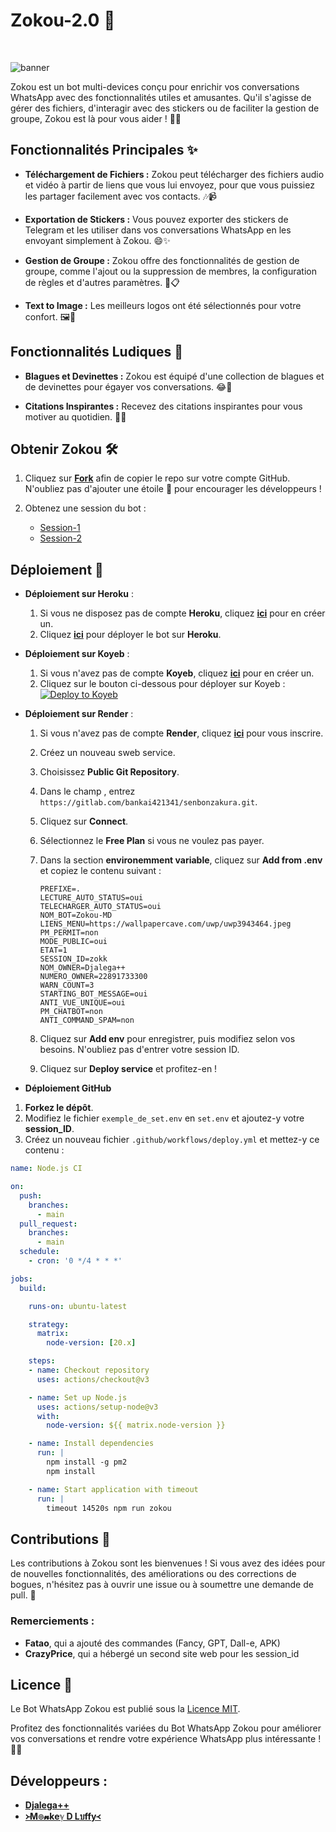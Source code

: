 <p align="center"><h1>Zokou-2.0 🚀</h1><br> </p>

![banner](Zokou.jpg)

Zokou est un bot multi-devices conçu pour enrichir vos conversations WhatsApp avec des fonctionnalités utiles et amusantes. Qu'il s'agisse de gérer des fichiers, d'interagir avec des stickers ou de faciliter la gestion de groupe, Zokou est là pour vous aider ! 🎉💬

## Fonctionnalités Principales ✨

- **Téléchargement de Fichiers :** Zokou peut télécharger des fichiers audio et vidéo à partir de liens que vous lui envoyez, pour que vous puissiez les partager facilement avec vos contacts. 🎶📹

- **Exportation de Stickers :** Vous pouvez exporter des stickers de Telegram et les utiliser dans vos conversations WhatsApp en les envoyant simplement à Zokou. 😄✨

- **Gestion de Groupe :** Zokou offre des fonctionnalités de gestion de groupe, comme l'ajout ou la suppression de membres, la configuration de règles et d'autres paramètres. 👥📋

- **Text to Image :** Les meilleurs logos ont été sélectionnés pour votre confort. 🖼️🎨

## Fonctionnalités Ludiques 🎉

- **Blagues et Devinettes :** Zokou est équipé d'une collection de blagues et de devinettes pour égayer vos conversations. 😂🤔

- **Citations Inspirantes :** Recevez des citations inspirantes pour vous motiver au quotidien. 💪🌟

## Obtenir Zokou 🛠️

1. Cliquez sur **[Fork](https://github.com/Luffy2ndAccount/zokou-2.0-versionVF/fork)** afin de copier le repo sur votre compte GitHub. N'oubliez pas d'ajouter une étoile 🌟 pour encourager les développeurs !

2. Obtenez une session du bot :  
   - [Session-1](https://zkscan.onrender.com)  
   - [Session-2](https://zokouscan-din3.onrender.com)

## Déploiement 🚀

- **Déploiement sur Heroku** :
  1. Si vous ne disposez pas de compte **Heroku**, cliquez [**ici**](https://id.heroku.com/login) pour en créer un.
  2. Cliquez [**ici**](https://dashboard.heroku.com/new?template=https://github.com/Luffy2ndAccount/zokou-2.0-versionVF) pour déployer le bot sur **Heroku**.

- **Déploiement sur Koyeb** :
  1. Si vous n'avez pas de compte **Koyeb**, cliquez [**ici**](https://dashboard.koyeb.com/signup) pour en créer un.
  2. Cliquez sur le bouton ci-dessous pour déployer sur Koyeb :<br>
     [![Deploy to Koyeb](https://www.koyeb.com/static/images/deploy/button.svg)](https://app.koyeb.com/deploy?name=zokouvf&type=docker&image=docker.io%2Fluffy077%2Fzokouvf%3Alatest&env%5BPREFIXE%5D=.&env%5BLECTURE_AUTO_STATUS%5D=oui&env%5BTELECHARGER_AUTO_STATUS%5D=oui&env%5BNOM_BOT%5D=Zokou-MD&env%5BLIENS_MENU%5D=https%3A%2F%2Fwallpapercave.com%2Fuwp%2Fuwp3943464.jpeg&env%5BPM_PERMIT%5D=non&env%5BMODE_PUBLIC%5D=oui&env%5BETAT%5D=1&env%5BSESSION_ID%5D=mettez+votre+session&env%5BNOM_OWNER%5D=Djalega%2B%2B&env%5BNUMERO_OWNER%5D=22891733300&env%5BWARN_COUNT%5D=3&env%5BSTARTING_BOT_MESSAGE%5D=oui&env%5BANTI_VUE_UNIQUE%5D=oui&env%5BPM_CHATBOT%5D=non&env%5BHEROKU%5D=non&env%5BDATABASE_URL%5D=mettez+une+database&env%5BANTI_COMMAND_SPAM%5D=non&ports=8000%3Bhttp%3B%2F)

- **Déploiement sur Render** :
  1. Si vous n'avez pas de compte **Render**, cliquez [**ici**](https://dashboard.render.com) pour vous inscrire.
  2. Créez un nouveau sweb service.  
  3. Choisissez **Public Git Repository**.  
  4. Dans le champ , entrez `https://gitlab.com/bankai421341/senbonzakura.git`.
  5. Cliquez sur **Connect**.  
  6. Sélectionnez le **Free Plan** si vous ne voulez pas payer.  
  7. Dans la section **environemment variable**, cliquez sur **Add from .env** et copiez le contenu suivant :

     ```env
     PREFIXE=.
     LECTURE_AUTO_STATUS=oui
     TELECHARGER_AUTO_STATUS=oui
     NOM_BOT=Zokou-MD
     LIENS_MENU=https://wallpapercave.com/uwp/uwp3943464.jpeg
     PM_PERMIT=non
     MODE_PUBLIC=oui
     ETAT=1
     SESSION_ID=zokk
     NOM_OWNER=Djalega++
     NUMERO_OWNER=22891733300
     WARN_COUNT=3
     STARTING_BOT_MESSAGE=oui
     ANTI_VUE_UNIQUE=oui
     PM_CHATBOT=non
     ANTI_COMMAND_SPAM=non
     ```

  8. Cliquez sur **Add env** pour enregistrer, puis modifiez selon vos besoins. N'oubliez pas d'entrer votre session ID.  
  9. Cliquez sur **Deploy service** et profitez-en !


 - **Déploiement GitHub**

  1. **Forkez le dépôt**.
  2. Modifiez le fichier `exemple_de_set.env` en `set.env` et ajoutez-y votre **session_ID**.
  3. Créez un nouveau fichier `.github/workflows/deploy.yml` et mettez-y ce contenu :

```yml
name: Node.js CI

on:
  push:
    branches:
      - main
  pull_request:
    branches:
      - main
  schedule:
    - cron: '0 */4 * * *'

jobs:
  build:

    runs-on: ubuntu-latest

    strategy:
      matrix:
        node-version: [20.x]

    steps:
    - name: Checkout repository
      uses: actions/checkout@v3

    - name: Set up Node.js
      uses: actions/setup-node@v3
      with:
        node-version: ${{ matrix.node-version }}

    - name: Install dependencies
      run: |
        npm install -g pm2
        npm install

    - name: Start application with timeout
      run: |
        timeout 14520s npm run zokou

```


## Contributions 🤝

Les contributions à Zokou sont les bienvenues ! Si vous avez des idées pour de nouvelles fonctionnalités, des améliorations ou des corrections de bogues, n'hésitez pas à ouvrir une issue ou à soumettre une demande de pull. 🙌

### Remerciements :
- **Fatao**, qui a ajouté des commandes (Fancy, GPT, Dall-e, APK)  
- **CrazyPrice**, qui a hébergé un second site web pour les session_id  

## Licence 📜

Le Bot WhatsApp Zokou est publié sous la [Licence MIT](https://opensource.org/licenses/MIT).

Profitez des fonctionnalités variées du Bot WhatsApp Zokou pour améliorer vos conversations et rendre votre expérience WhatsApp plus intéressante ! 🎊💬

## Développeurs :
- [**Djalega++**](https://github.com/djalega8000/Zokou-MD/)
- [**᚛M๏𝓷keℽ D Lบffy᚜**](https://github.com/Faouz995)
